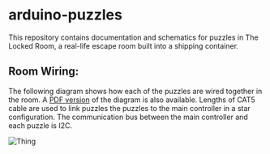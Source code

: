 # arduino-puzzles
This repository contains documentation and schematics for puzzles in The Locked Room, a real-life escape room built into a shipping container.


## Room Wiring:
The following diagram shows how each of the puzzles are wired together in the room.
A [PDF version](https://cdn.rawgit.com/MarkHedleyJones/arduino-puzzles/be08f4e4/images/layout/full-layout.pdf) of the diagram is also available.
Lengths of CAT5 cable are used to link puzzles the puzzles to the main controller in a star configuration.
The communication bus between the main controller and each puzzle is I2C.

![Thing](https://cdn.rawgit.com/MarkHedleyJones/arduino-puzzles/master/images/layout/full-layout.svg)
